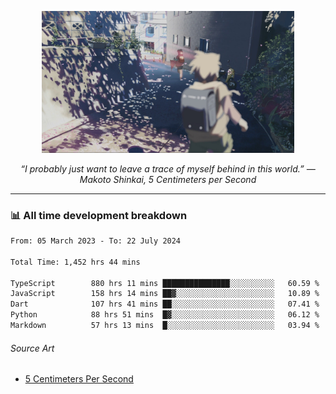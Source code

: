<p align="center"><img src="asset/header.jpg" width="80%"/></p>
<p align="center"><i>“I probably just want to leave a trace of myself behind in this world.” ― Makoto Shinkai, 5 Centimeters per Second</i></p>

---
<!--
<details>
  <summary>📃 My Resume</summary>

### Education

- 📖 **Computer Science**\
📆 10/2021 - present\
📍 **Thang Long University** - Hoang Mai, Hanoi, Vietnam

### Experience

<img align="right" src="https://img.shields.io/badge/Figma-F24E1E?style=flat&logo=figma&logoColor=white"/>
<img align="right" src="https://img.shields.io/badge/node.js-6DA55F?style=flat&logo=node.js&logoColor=white"/>
<img align="right" src="https://img.shields.io/badge/Next.js-black?style=flat&logo=next.js&logoColor=white"/>
<img align="right" src="https://img.shields.io/badge/TypeScript-007ACC?style=flat&logo=typescript&logoColor=white"/>


- 👨‍💻 **Frontend Web Intern**\
📆 07/2023 - present\
📍 **MQ ICT Solutions** - Hoang Mai, Hanoi, Vietnam
</details> 
-->

### 📊 All time development breakdown

<!--START_SECTION:waka-->

```txt
From: 05 March 2023 - To: 22 July 2024

Total Time: 1,452 hrs 44 mins

TypeScript        880 hrs 11 mins ███████████████░░░░░░░░░░   60.59 %
JavaScript        158 hrs 14 mins ██▓░░░░░░░░░░░░░░░░░░░░░░   10.89 %
Dart              107 hrs 41 mins ██░░░░░░░░░░░░░░░░░░░░░░░   07.41 %
Python            88 hrs 51 mins  █▓░░░░░░░░░░░░░░░░░░░░░░░   06.12 %
Markdown          57 hrs 13 mins  █░░░░░░░░░░░░░░░░░░░░░░░░   03.94 %
```

<!--END_SECTION:waka-->

###### Source Art

-  [5 Centimeters Per Second](https://wallhaven.cc/w/nrowq1)

